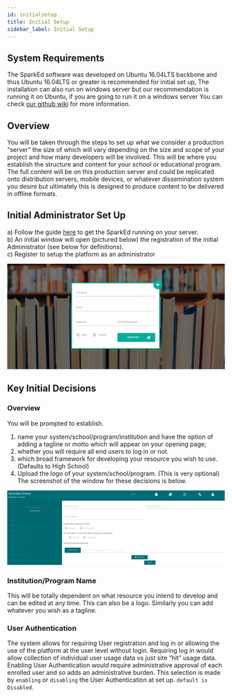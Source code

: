 ```yaml
---
id: initialsetup
title: Initial Setup
sidebar_label: Initial Setup
---
```


## System Requirements  


The SparkEd software was developed on Ubuntu 16.04LTS backbone and thus Ubuntu 16.04LTS or greater is recommended for initial set up, The installation can also run on windows server but our recommendation is running it on Ubuntu, if you are going to run it on a windows server  You can check [our github wiki](https://github.com/SparkEdUAB/SparkEd/wiki) for more information.  

## Overview  

You will be taken through the steps to set up what we consider a production “server” the size of which will vary depending on the size and scope of your project and how many developers will be involved.  This will be where you establish the structure and content for your school or educational program.  The full content will be on this production server and could be replicated onto distribution servers, mobile devices, or whatever dissemination system you desire but ultimately this is designed to produce content to be delivered in offline formats.    
  
## Initial Administrator Set Up  

a)	Follow the guide [here](https://github.com/SparkEdUAB/SparkEd/wiki) to get the SparkEd running on your server.   
b)	An initial window will open (pictured below) the registration of the initial Administrator (see below for definitions).  
c) Register to setup the platform as an administrator  

![register page](assets/register.png)  


##  Key Initial Decisions  

### Overview
You will be prompted to establish.  
1) name your system/school/program/institution and have the option of adding a tagline or motto which will appear on your opening page;  
2) whether you will require all end users to log in or not.  
3) which broad framework for developing your resource you wish to use.(Defaults to High School)    
4) Upload the logo of your system/school/program. (This is very optional)   
The screenshot of the window for these decisions is below. 

![Setup Page](assets/setup_page.png)  


### Institution/Program Name  

This will be totally dependent on what resource you intend to develop and can be edited at any time.  This can also be a logo.   Similarly you can add whatever you wish as a tagline.  

### User Authentication   

The system allows for requiring User registration and log in or allowing the use of the platform at the user level without login.  Requiring log in would allow collection of individual user usage data vs just site “hit” usage data. Enabling User Authentication would require administrative approval of each enrolled user and so adds an administrative burden. This selection is made by `enabling` or `disabling` the User Authentication at set up. `default is Disabled`. 







